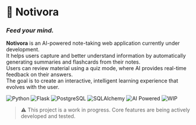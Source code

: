 # 📝 Notivora  
### *Feed your mind.*

**Notivora** is an AI-powered note-taking web application currently under development.  
It helps users capture and better understand information by automatically generating summaries and flashcards from their notes.  
Users can review material using a quiz mode, where AI provides real-time feedback on their answers.  
The goal is to create an interactive, intelligent learning experience that evolves with the user.

![Python](https://img.shields.io/badge/Python-3.10+-blue?logo=python)
![Flask](https://img.shields.io/badge/Flask-Web_Framework-lightgrey?logo=flask)
![PostgreSQL](https://img.shields.io/badge/Database-PostgreSQL-336791?logo=postgresql&logoColor=white)
![SQLAlchemy](https://img.shields.io/badge/ORM-SQLAlchemy-red?logo=sqlalchemy)
![AI Powered](https://img.shields.io/badge/AI-Powered-brightgreen?logo=openai)
![WIP](https://img.shields.io/badge/Status-In_Development-orange?logo=github)

> ⚠️ This project is a work in progress. Core features are being actively developed and tested.
